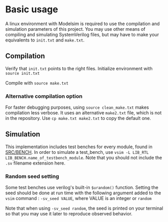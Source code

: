 # Basic usage

A linux environment with Modelsim is required to use the compilation and simulation parameters of this project.
You may use other means of compiling and simulating SystemVerilog files, but may have to make your equivalents to ```init.txt``` and ```make.txt```.

## Compilation

Verify that ```init.txt``` points to the right files.
Initialize environment with ```source init.txt```

Compile with ```source make.txt```

### Alternative compilation option

For faster debugging purposes, using ```source clean_make.txt``` makes compilation less verbose.
It uses an alternative ```make2.txt``` file, which is not in the repository. Use ```cp make.txt make2.txt``` to copy the default one.

## Simulation

This implementation includes test benches for every module, found in [SRC/BENCH](../SRC/BENCH/). In order to simulate a test_bench, use ```vsim -L LIB_RTL LIB_BENCH.name_of_testbench_module```. Note that you should not include the ```.sv``` filename extension here.

### Random seed setting

Some test benches use verilog's built-in ```$urandom()``` function.
Setting the seed should be done at run time with the following argument added to the ```vsim``` command : ```-sv_seed VALUE```, where VALUE is an integer or ```random```

Note that when using ```-sv_seed random```, the seed is printed on your terminal so that you may use it later to reproduce observed behavior.
